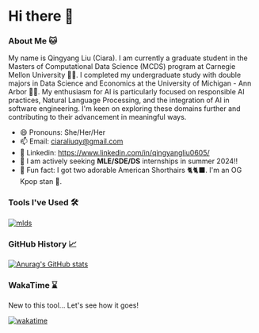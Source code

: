 # Hi there 👋

<!--
**Qingyang-Liu47/Qingyang-Liu47** is a ✨ _special_ ✨ repository because its `README.md` (this file) appears on your GitHub profile.

Here are some ideas to get you started:

- 🔭 I’m currently working on ...
- 🌱 I’m currently learning ...
- 👯 I’m looking to collaborate on ...
- 🤔 I’m looking for help with ...
- 💬 Ask me about ...
- 📫 How to reach me: ...
- 😄 Pronouns: ...
- ⚡ Fun fact: ...
-->

### About Me 🐱

My name is Qingyang Liu (Ciara). I am currently a graduate student in the Masters of Computational Data Science (MCDS) program at Carnegie Mellon University 🐕‍🦺. I completed my undergraduate study with double majors in Data Science and Economics at the University of Michigan - Ann Arbor 💙💛. My enthusiasm for AI is particularly focused on responsible AI practices, Natural Language Processing, and the integration of AI in software engineering. I'm keen on exploring these domains further and contributing to their advancement in meaningful ways.

- 😄 Pronouns: She/Her/Her
- 📫 Email: ciaraliuqy@gmail.com
- 💬 Linkedin: https://www.linkedin.com/in/qingyangliu0605/
- 💼 I am actively seeking **MLE/SDE/DS** internships in summer 2024!!
- 🔮 Fun fact: I got two adorable American Shorthairs 🐈🐈‍⬛. I'm an OG Kpop stan 👯.

### Tools I've Used 🛠️
[![mlds](https://skillicons.dev/icons?i=py,cpp,c,javascript,r,mysql,postgresql,git,pytorch,tensorflow,aws,azure,mongodb,html,css,react,nodejs,flask,latex,vscode&perline=20&theme=light)](https://skillicons.dev)

### GitHub History 📈
[![Anurag's GitHub stats](https://github-readme-stats.vercel.app/api?username=Qingyang-Liu47&show_icons=true&theme=light&icon_color=67b21f)](https://github.com/anuraghazra/github-readme-stats)

### WakaTime ⌛️
New to this tool... Let's see how it goes!

[![wakatime](https://wakatime.com/badge/user/018cb28f-c6c5-47b6-a8b5-7b343b8dada3.svg)](https://wakatime.com/@018cb28f-c6c5-47b6-a8b5-7b343b8dada3)

<!--START_SECTION:waka-->

```txt
```

<!--END_SECTION:waka-->
